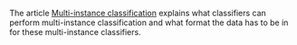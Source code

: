 The article [Multi-instance classification](../multi_instance_classification.md) explains what classifiers can perform multi-instance classification and what format the data has to be in for these multi-instance classifiers.
